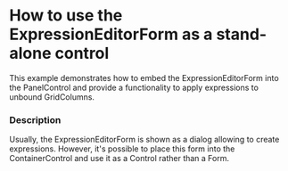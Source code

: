 # How to use the ExpressionEditorForm as a stand-alone control


<p>This example demonstrates how to embed the ExpressionEditorForm into the PanelControl and provide a functionality to apply expressions to unbound GridColumns.</p>


<h3>Description</h3>

<p>Usually, the ExpressionEditorForm is shown as a dialog allowing to create expressions. However, it&#39;s possible to place this form into the ContainerControl and use it as a Control rather than a Form.</p>

<br/>


